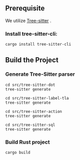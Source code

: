 
## Prerequisite


We utilize [Tree-sitter](https://tree-sitter.github.io/tree-sitter/) .

### Install tree-sitter-cli:

    cargo install tree-sitter-cli

## Build the Project

### Generate Tree-Sitter parser

    cd src/tree-sitter-dot
    tree-sitter generate
    
    cd src/tree-sitter-label-tla
    tree-sitter generate

    cd src/tree-sitter-action
    tree-sitter generate
    
    cd src/tree-sitter-sql
    tree-sitter generate

### Build Rust project

    cargo build
